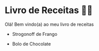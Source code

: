 # Livro de Receitas :man_cook:

Olá! Bem vindo(a) ao meu livro de receitas

- Strogonoff de Frango

- Bolo de Chocolate
